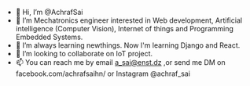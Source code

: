 - 👋 Hi, I’m @AchrafSai 
- 👀 I’m Mechatronics engineer interested in Web development, Artificial intelligence (Computer Vision), Internet of things and Programming Embedded Systems.
- 🌱 I’m always learning newthings. Now l'm learning Django and React.
- 💞️ I’m looking to collaborate on IoT project.
- 📫 You can reach me by email a_sai@enst.dz ,or send me DM on facebook.com/achrafsaihn/ or Instagram @achraf_sai

<!---
AchrafSai/AchrafSai is a ✨ special ✨ repository because its `README.md` (this file) appears on your GitHub profile.
You can click the Preview link to take a look at your changes.
--->
